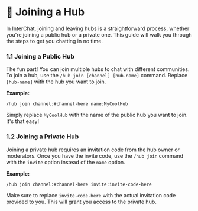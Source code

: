 # 🔗 Joining a Hub

In InterChat, joining and leaving hubs is a straightforward process, whether you're joining a public hub or a private one. This guide will walk you through the steps to get you chatting in no time.

### 1.1 Joining a Public Hub

The fun part! You can join multiple hubs to chat with different communities. To join a hub, use the `/hub join [channel] [hub-name]` command. Replace `[hub-name]` with the hub you want to join.


**Example:**

```
/hub join channel:#channel-here name:MyCoolHub
```

Simply replace `MyCoolHub` with the name of the public hub you want to join. It's that easy!

### 1.2 Joining a Private Hub

Joining a private hub requires an invitation code from the hub owner or moderators. Once you have the invite code, use the `/hub join` command with the `invite` option instead of the `name` option.

**Example:**

```
/hub join channel:#channel-here invite:invite-code-here
```

Make sure to replace `invite-code-here` with the actual invitation code provided to you. This will grant you access to the private hub.
